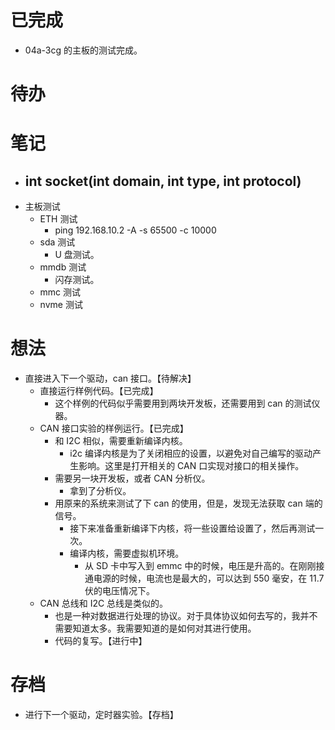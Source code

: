 # 已完成
- 04a-3cg 的主板的测试完成。

# 待办

# 笔记
- int socket(int domain, int type, int protocol)
	- 
- 主板测试
	- ETH 测试
		- ping 192.168.10.2 -A -s 65500 -c 10000
	- sda 测试
		- U 盘测试。
	- mmdb 测试
		- 闪存测试。
	- mmc 测试
	- nvme 测试

# 想法
- 直接进入下一个驱动，can 接口。【待解决】
	- 直接运行样例代码。【已完成】
		- 这个样例的代码似乎需要用到两块开发板，还需要用到 can 的测试仪器。
	- CAN 接口实验的样例运行。【已完成】
		- 和 I2C 相似，需要重新编译内核。
			- i2c 编译内核是为了关闭相应的设置，以避免对自己编写的驱动产生影响。这里是打开相关的 CAN 口实现对接口的相关操作。
		- 需要另一块开发板，或者 CAN 分析仪。
			- 拿到了分析仪。
		- 用原来的系统来测试了下 can 的使用，但是，发现无法获取 can 端的信号。
			- 接下来准备重新编译下内核，将一些设置给设置了，然后再测试一次。
			- 编译内核，需要虚拟机环境。
				- 从 SD 卡中写入到 emmc 中的时候，电压是升高的。在刚刚接通电源的时候，电流也是最大的，可以达到 550 毫安，在 11.7 伏的电压情况下。
	- CAN 总线和 I2C 总线是类似的。
		- 也是一种对数据进行处理的协议。对于具体协议如何去写的，我并不需要知道太多。我需要知道的是如何对其进行使用。
		- 代码的复写。【进行中】

# 存档
- 进行下一个驱动，定时器实验。【存档】
